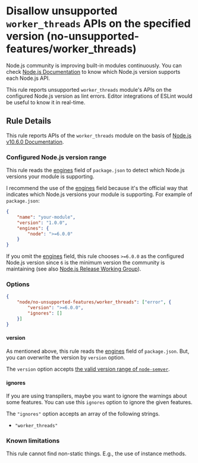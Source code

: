 # Disallow unsupported `worker_threads` APIs on the specified version (no-unsupported-features/worker_threads)

Node.js community is improving built-in modules continuously.
You can check [Node.js Documentation](https://nodejs.org/api/) to know which Node.js version supports each Node.js API.

This rule reports unsupported `worker_threads` module's APIs on the configured Node.js version as lint errors.
Editor integrations of ESLint would be useful to know it in real-time.

## Rule Details

This rule reports APIs of the `worker_threads` module on the basis of [Node.js v10.6.0 Documentation](https://nodejs.org/docs/v10.6.0/api/worker_threads.html).

### Configured Node.js version range

This rule reads the [engines] field of `package.json` to detect which Node.js versions your module is supporting.

I recommend the use of the [engines] field because it's the official way that indicates which Node.js versions your module is supporting.
For example of `package.json`:

```json
{
    "name": "your-module",
    "version": "1.0.0",
    "engines": {
        "node": ">=6.0.0"
    }
}
```

If you omit the [engines] field, this rule chooses `>=6.0.0` as the configured Node.js version since `6` is the minimum version the community is maintaining (see also [Node.js Release Working Group](https://github.com/nodejs/Release#readme)).

### Options

```json
{
    "node/no-unsupported-features/worker_threads": ["error", {
        "version": ">=6.0.0",
        "ignores": []
    }]
}
```

#### version

As mentioned above, this rule reads the [engines] field of `package.json`.
But, you can overwrite the version by `version` option.

The `version` option accepts [the valid version range of `node-semver`](https://github.com/npm/node-semver#range-grammar).

#### ignores

If you are using transpilers, maybe you want to ignore the warnings about some features.
You can use this `ignores` option to ignore the given features.

The `"ignores"` option accepts an array of the following strings.

- `"worker_threads"`

### Known limitations

This rule cannot find non-static things.
E.g., the use of instance methods.

[engines]: https://docs.npmjs.com/files/package.json#engines
